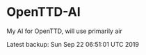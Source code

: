 # OpenTTD-AI
My AI for OpenTTD, will use primarily air

Latest backup: Sun Sep 22 06:51:01 UTC 2019
